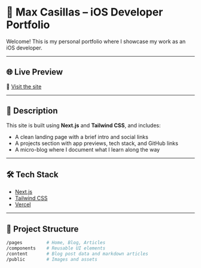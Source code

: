 # 📱 Max Casillas – iOS Developer Portfolio

Welcome! This is my personal portfolio where I showcase my work as an iOS developer.

---

## 🌐 Live Preview

🔗 [Visit the site](https://your-vercel-url.vercel.app)

---

## 💬 Description

This site is built using **Next.js** and **Tailwind CSS**, and includes:

- A clean landing page with a brief intro and social links
- A projects section with app previews, tech stack, and GitHub links
- A micro-blog where I document what I learn along the way

---

## 🛠️ Tech Stack

- [Next.js](https://nextjs.org/)
- [Tailwind CSS](https://tailwindcss.com/)
- [Vercel](https://vercel.com)

---

## 📁 Project Structure

```bash
/pages         # Home, Blog, Articles
/components    # Reusable UI elements
/content       # Blog post data and markdown articles
/public        # Images and assets
```
